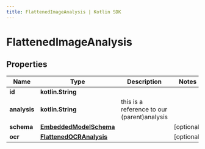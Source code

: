 ```yaml
---
title: FlattenedImageAnalysis | Kotlin SDK
---
```



# FlattenedImageAnalysis

## Properties
Name | Type | Description | Notes
------------ | ------------- | ------------- | -------------
**id** | **kotlin.String** |  | 
**analysis** | **kotlin.String** | this is a reference to our (parent)analysis | 
**schema** | [**EmbeddedModelSchema**](EmbeddedModelSchema) |  |  [optional]
**ocr** | [**FlattenedOCRAnalysis**](FlattenedOCRAnalysis) |  |  [optional]



